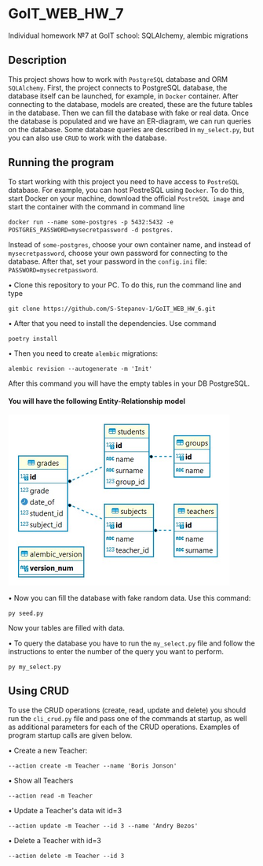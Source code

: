 # GoIT_WEB_HW_7
Individual homework №7 at GoIT school: SQLAlchemy, alembic migrations


## Description

This project shows how to work with `PostgreSQL` database and ORM `SQLAlchemy`. First, the project connects to PostgreSQL database, the database itself can be launched, for example, in `Docker` container. After connecting to the database, models are created, these are the future tables in the database. Then we can fill the database with fake or real data. Once the database is populated and we have an ER-diagram, we can run queries on the database. Some database queries are described in `my_select.py`, but you can also use `CRUD` to work with the database.

## Running the program

To start working with this project you need to have access to `PostreSQL` database. For example, you can host PostreSQL using `Docker`. To do this, start Docker on your machine, download the official `PostreSQL image` and start the container with the command in command line
```
docker run --name some-postgres -p 5432:5432 -e POSTGRES_PASSWORD=mysecretpassword -d postgres.
```
Instead of `some-postgres`, choose your own container name, and instead of `mysecretpassword`, choose your own password for connecting to the database. After that, set your password in the `config.ini` file: `PASSWORD=mysecretpassword`.

• Clone this repository to your PC. To do this, run the command line and type
```
git clone https://github.com/S-Stepanov-1/GoIT_WEB_HW_6.git
```
• After that you need to install the dependencies. Use command
```
poetry install
```
• Then you need to create `alembic` migrations:
```
alembic revision --autogenerate -m 'Init'
```
After this command you will have the empty tables in your DB PostgreSQL.
####  You will have the following Entity-Relationship model
![Entity-Relationship model](Pictures/ER-model.jpg)

• Now you can fill the database with fake random data. Use this command:
```
py seed.py
```
Now your tables are filled with data.

• To query the database you have to run the `my_select.py` file and follow the instructions to enter the number of the query you want to perform. 
```
py my_select.py
```


## Using CRUD

To use the CRUD operations (create, read, update and delete) you should run the `cli_crud.py` file and pass one of the commands at startup, as well as additional parameters for each of the CRUD operations. Examples of program startup calls are given below.

• Create a new Teacher:
```
--action create -m Teacher --name 'Boris Jonson'
```
• Show all Teachers
```
--action read -m Teacher
```
• Update a Teacher's data wit id=3
```
--action update -m Teacher --id 3 --name 'Andry Bezos'
```
• Delete a Teacher with id=3
```
--action delete -m Teacher --id 3
```
